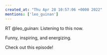```yaml
---
created_at: "Thu Apr 28 10:57:06 +0000 2022"
mentions: ['leo_guinan']
---
```


RT @leo_guinan: Listening to this now. 

Funny, inspiring, and energizing.

Check out this episode!